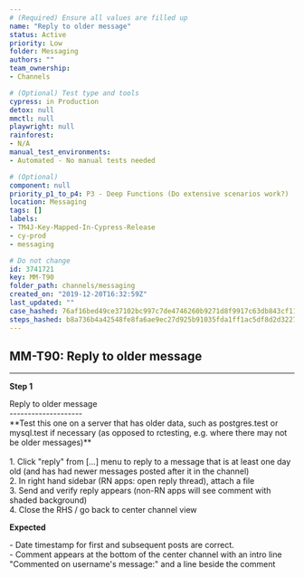 ```yaml
---
# (Required) Ensure all values are filled up
name: "Reply to older message"
status: Active
priority: Low
folder: Messaging
authors: ""
team_ownership: 
- Channels

# (Optional) Test type and tools
cypress: in Production
detox: null
mmctl: null
playwright: null
rainforest: 
- N/A
manual_test_environments: 
- Automated - No manual tests needed

# (Optional)
component: null
priority_p1_to_p4: P3 - Deep Functions (Do extensive scenarios work?)
location: Messaging
tags: []
labels: 
- TM4J-Key-Mapped-In-Cypress-Release
- cy-prod
- messaging

# Do not change
id: 3741721
key: MM-T90
folder_path: channels/messaging
created_on: "2019-12-20T16:32:59Z"
last_updated: ""
case_hashed: 76af16bed49ce37102bc997c7de4746260b9271d8f9917c63db843cf11c099e70082348754f077b31f12a7c50bd0e5cb
steps_hashed: b8a736b4a42548fe8fa6ae9ec27d925b91035fda1ff1ac5df8d2d3227fdce7188d7e97e2962e2ee249e230ff28483434
---
```


## MM-T90: Reply to older message

---

**Step 1**

Reply to older message\
\--------------------\
\*\*Test this one on a server that has older data, such as postgres.test or mysql.test if necessary (as opposed to rctesting, e.g. where there may not be older messages)\*\*\
\
1\. Click "reply" from \[...] menu to reply to a message that is at least one day old (and has had newer messages posted after it in the channel)\
2\. In right hand sidebar (RN apps: open reply thread), attach a file\
3\. Send and verify reply appears (non-RN apps will see comment with shaded background)\
4\. Close the RHS / go back to center channel view

**Expected**

\- Date timestamp for first and subsequent posts are correct.\
\- Comment appears at the bottom of the center channel with an intro line "Commented on username's message:" and a line beside the comment
